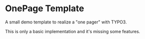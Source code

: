 # OnePage Template

A small demo template to realize a "one pager" with TYPO3.

This is only a basic implementation and it's missing some features.
